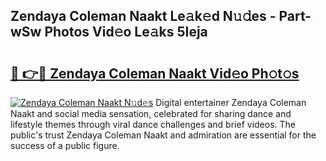 ## Zendaya Coleman Naakt Le𝚊k𝚎d N𝚞𝚍es - Part-wSw Photos Vid𝚎o Le𝚊ks 5Ieja

# <h2><a href="http://fb2mait.evod.top/?m=Zendaya+Coleman+Naakt">🔗 👉🔴 Zendaya Coleman Naakt Vid𝚎o Ph𝚘t𝚘s</a></h2>

[![Zendaya Coleman Naakt N𝚞d𝚎s](https://i.imgur.com/8V9OHl7.gif)](http://fb2mait.evod.top/?m=Zendaya+Coleman+Naakt)
Digital entertainer Zendaya Coleman Naakt and social media sensation, celebrated for sharing dance and lifestyle themes through viral dance challenges and brief videos. The public's trust Zendaya Coleman Naakt and admiration are essential for the success of a public figure. 
